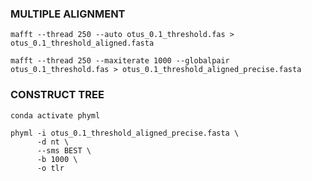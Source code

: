 ### MULTIPLE ALIGNMENT

`mafft --thread 250 --auto otus_0.1_threshold.fas > otus_0.1_threshold_aligned.fasta`  

`mafft --thread 250 --maxiterate 1000 --globalpair otus_0.1_threshold.fas > otus_0.1_threshold_aligned_precise.fasta`

### CONSTRUCT TREE

`conda activate phyml`

```
phyml -i otus_0.1_threshold_aligned_precise.fasta \
      -d nt \
      --sms BEST \
      -b 1000 \
      -o tlr
```

